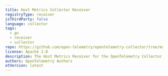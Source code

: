 ```yaml
---
title: Host Metrics Collector Receiver
registryType: receiver
isThirdParty: false
language: collector
tags:
  - go
  - receiver
  - collector
repo: https://github.com/open-telemetry/opentelemetry-collector/tree/main/receiver
license: Apache 2.0
description: The Host Metrics Receiver for the OpenTelemetry Collector.
authors: OpenTelemetry Authors
otVersion: latest
---
```

